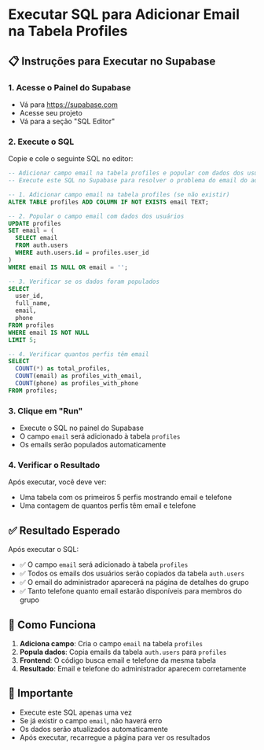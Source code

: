 # Executar SQL para Adicionar Email na Tabela Profiles

## 📋 **Instruções para Executar no Supabase**

### 1. **Acesse o Painel do Supabase**
- Vá para https://supabase.com
- Acesse seu projeto
- Vá para a seção "SQL Editor"

### 2. **Execute o SQL**
Copie e cole o seguinte SQL no editor:

```sql
-- Adicionar campo email na tabela profiles e popular com dados dos usuários
-- Execute este SQL no Supabase para resolver o problema do email do administrador

-- 1. Adicionar campo email na tabela profiles (se não existir)
ALTER TABLE profiles ADD COLUMN IF NOT EXISTS email TEXT;

-- 2. Popular o campo email com dados dos usuários
UPDATE profiles 
SET email = (
  SELECT email 
  FROM auth.users 
  WHERE auth.users.id = profiles.user_id
)
WHERE email IS NULL OR email = '';

-- 3. Verificar se os dados foram populados
SELECT 
  user_id, 
  full_name, 
  email, 
  phone 
FROM profiles 
WHERE email IS NOT NULL 
LIMIT 5;

-- 4. Verificar quantos perfis têm email
SELECT 
  COUNT(*) as total_profiles,
  COUNT(email) as profiles_with_email,
  COUNT(phone) as profiles_with_phone
FROM profiles;
```

### 3. **Clique em "Run"**
- Execute o SQL no painel do Supabase
- O campo `email` será adicionado à tabela `profiles`
- Os emails serão populados automaticamente

### 4. **Verificar o Resultado**
Após executar, você deve ver:
- Uma tabela com os primeiros 5 perfis mostrando email e telefone
- Uma contagem de quantos perfis têm email e telefone

## ✅ **Resultado Esperado**

Após executar o SQL:
- ✅ O campo `email` será adicionado à tabela `profiles`
- ✅ Todos os emails dos usuários serão copiados da tabela `auth.users`
- ✅ O email do administrador aparecerá na página de detalhes do grupo
- ✅ Tanto telefone quanto email estarão disponíveis para membros do grupo

## 🔧 **Como Funciona**

1. **Adiciona campo**: Cria o campo `email` na tabela `profiles`
2. **Popula dados**: Copia emails da tabela `auth.users` para `profiles`
3. **Frontend**: O código busca email e telefone da mesma tabela
4. **Resultado**: Email e telefone do administrador aparecem corretamente

## 🚨 **Importante**

- Execute este SQL apenas uma vez
- Se já existir o campo `email`, não haverá erro
- Os dados serão atualizados automaticamente
- Após executar, recarregue a página para ver os resultados 